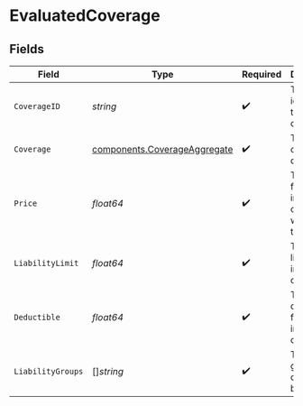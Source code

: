 # EvaluatedCoverage


## Fields

| Field                                                                        | Type                                                                         | Required                                                                     | Description                                                                  |
| ---------------------------------------------------------------------------- | ---------------------------------------------------------------------------- | ---------------------------------------------------------------------------- | ---------------------------------------------------------------------------- |
| `CoverageID`                                                                 | *string*                                                                     | :heavy_check_mark:                                                           | The unique identifier of the policy coverage                                 |
| `Coverage`                                                                   | [components.CoverageAggregate](../../models/components/coverageaggregate.md) | :heavy_check_mark:                                                           | The coverage details                                                         |
| `Price`                                                                      | *float64*                                                                    | :heavy_check_mark:                                                           | The price for the individual coverage without taxes                          |
| `LiabilityLimit`                                                             | *float64*                                                                    | :heavy_check_mark:                                                           | The liability limit for the individual coverage                              |
| `Deductible`                                                                 | *float64*                                                                    | :heavy_check_mark:                                                           | The deductible for the individual coverage                                   |
| `LiabilityGroups`                                                            | []*string*                                                                   | :heavy_check_mark:                                                           | The liability groups this coverage belongs to                                |
